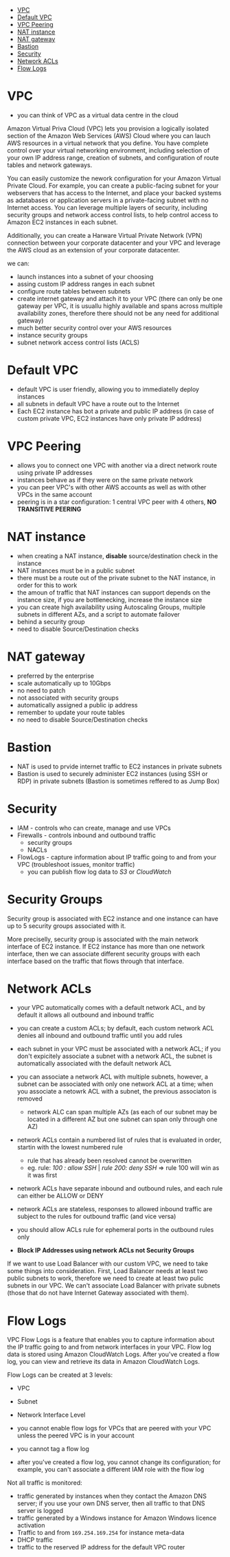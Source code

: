 -   [VPC](#vpc)
-   [Default VPC](#default-vpc)
-   [VPC Peering](#vpc-peering)
-   [NAT instance](#nat-instance)
-   [NAT gateway](#nat-gateway)
-   [Bastion](#bastion)
-   [Security](#security)
-   [Network ACLs](#network-acls)
-   [Flow Logs](#flow-logs)

# VPC

-   you can think of VPC as a virtual data centre in the cloud

Amazon Virtual Priva Cloud (VPC) lets you provision a logically isolated section of the Amazon Web Services (AWS) Cloud where you can lauch AWS resources in a virtual network that you define. You have complete control over your virtual networking environment, including selection of your own IP address range, creation of subnets, and configuration of route tables and network gateways.

You can easily customize the nework configuration for your Amazon Virtual Private Cloud. For example, you can create a public-facing subnet for your webservers that has access to the Internet, and place your backed systems as adatabases or application servers in a private-facing subnet with no Internet access. You can leverage multiple layers of security, including security groups and network access control lists, to help control access to Amazon EC2 instances in each subnet.

Additionally, you can create a Harware Virtual Private Network (VPN) connection between your corporate datacenter and your VPC and leverage the AWS cloud as an extension of your corporate datacenter.

we can:

-   launch instances into a subnet of your choosing
-   assing custom IP address ranges in each subnet
-   configure route tables between subnets
-   create internet gateway and attach it to your VPC (there can only be one gateway per VPC, it is usuallu highly available and spans across multiple availability zones, therefore there should not be any need for additional gateway)
-   much better security control over your AWS resources
-   instance security groups
-   subnet network access control lists (ACLS)

# Default VPC

-   default VPC is user friendly, allowing you to immediatelly deploy instances
-   all subnets in default VPC have a route out to the Internet
-   Each EC2 instance has bot a private and public IP address (in case of custom private VPC, EC2 instances have only private IP address)

# VPC Peering

-   allows you to connect one VPC with another via a direct network route using private IP addresses
-   instances behave as if they were on the same private network
-   you can peer VPC's with other AWS accounts as well as with other VPCs in the same account
-   peering is in a star configuration: 1 central VPC peer with 4 others, **NO TRANSITIVE PEERING**

# NAT instance

-   when creating a NAT instance, **disable** source/destination check in the instance
-   NAT instances must be in a public subnet
-   there must be a route out of the private subnet to the NAT instance, in order for this to work
-   the amoun of traffic that NAT instances can support depends on the instance size, if you are bottlenecking, increase the instance size
-   you can create high availability using Autoscaling Groups, multiple subnets in different AZs, and a script to automate failover
-   behind a security group
-   need to disable Source/Destination checks

# NAT gateway

-   preferred by the enterprise
-   scale automatically up to 10Gbps
-   no need to patch
-   not associated with security groups
-   automatically assigned a public ip address
-   remember to update your route tables
-   no need to disable Source/Destination checks

# Bastion

-   NAT is used to prvide internet traffic to EC2 instances in private subnets
-   Bastion is used to securely administer EC2 instances (using SSH or RDP) in private subnets (Bastion is sometimes reffered to as Jump Box)

# Security

-   IAM - controls who can create, manage and use VPCs
-   Firewalls - controls inbound and outbound traffic
    -   security groups
    -   NACLs
-   FlowLogs - capture information about IP traffic going to and from your VPC (troubleshoot issues, monitor traffic)
    -   you can publish flow log data to _S3_ or _CloudWatch_

# Security Groups

Security group is associated with EC2 instance and one instance can have up to 5 security groups associated with it.

More preciselly, security group is associated with the main network interface of EC2 instance. If EC2 instance has more than one network interface, then we can associate different security groups with each interface based on the traffic that flows through that interface.

# Network ACLs

-   your VPC automatically comes with a default network ACL, and by default it allows all outbound and inbound traffic
-   you can create a custom ACLs; by default, each custom network ACL denies all inbound and outbound traffic until you add rules
-   each subnet in your VPC must be associated with a network ACL; if you don't expicitely associate a subnet with a network ACL, the subnet is automatically associated with the default network ACL
-   you can associate a network ACL with multiple subnets, however, a subnet can be associated with only one network ACL at a time; when you associate a netowrk ACL with a subnet, the previous associaton is removed

    -   network ALC can span multiple AZs (as each of our subnet may be located in a different AZ but one subnet can span only through one AZ)

-   network ACLs contain a numbered list of rules that is evaluated in order, startin with the lowest numbered rule
    -   rule that has already been resolved cannot be overwritten
    -   eg. rule: _100 : allow SSH_ | _rule 200: deny SSH_ => rule 100 will win as it was first
-   network ACLs have separate inbound and outbound rules, and each rule can either be ALLOW or DENY
-   network ACLs are stateless, responses to allowed inbound traffic are subject to the rules for outbound traffic (and vice versa)

-   you should allow ACLs rule for ephemeral ports in the outbound rules only

-   **Block IP Addresses using network ACLs not Security Groups**

If we want to use Load Balancer with our custom VPC, we need to take some things into consideration. First, Load Balancer needs at least two public subnets to work, therefore we need to create at least two pulic subnets in our VPC. We can't associate Load Balancer with private subnets (those that do not have Internet Gateway associated with them).

# Flow Logs

VPC Flow Logs is a feature that enables you to capture information about the IP traffic going to and from network interfaces in your VPC. Flow log data is stored using Amazon CloudWatch Logs. After you've created a flow log, you can view and retrieve its data in Amazon CloudWatch Logs.

Flow Logs can be created at 3 levels:

-   VPC
-   Subnet
-   Network Interface Level

-   you cannot enable flow logs for VPCs that are peered with your VPC unless the peered VPC is in your account
-   you cannot tag a flow log
-   after you've created a flow log, you cannot change its configuration; for example, you can't associate a different IAM role with the flow log

Not all traffic is monitored:

-   traffic generated by instances when they contact the Amazon DNS server; if you use your own DNS server, then all traffic to that DNS server is logged
-   traffic generated by a Windows instance for Amazon Windows licence activation
-   Traffic to and from `169.254.169.254` for instance meta-data
-   DHCP traffic
-   traffic to the reserved IP address for the default VPC router
